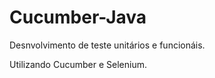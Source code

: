 

# Cucumber-Java
Desnvolvimento de teste unitários e funcionáis.

Utilizando Cucumber e Selenium. 
